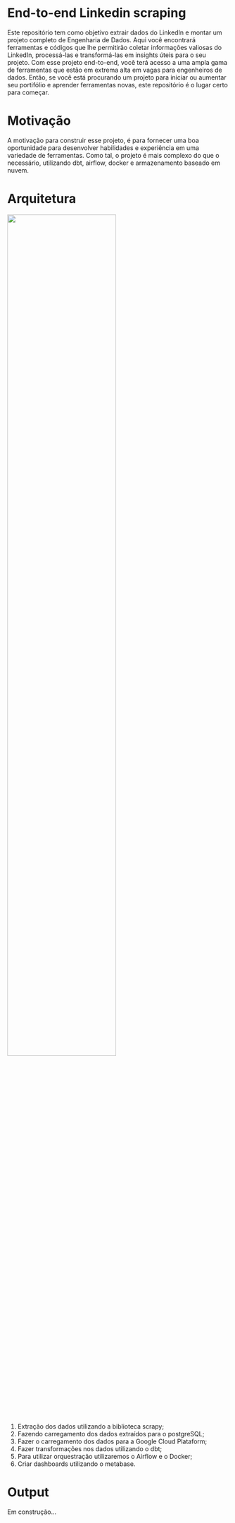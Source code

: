 # End-to-end Linkedin scraping

Este repositório tem como objetivo extrair dados do LinkedIn e montar um projeto completo de Engenharia de Dados. Aqui você encontrará ferramentas e códigos que lhe permitirão coletar informações valiosas do LinkedIn, processá-las e transformá-las em insights úteis para o seu projeto. Com esse projeto end-to-end, você terá acesso a uma ampla gama de ferramentas que estão em extrema alta em vagas para engenheiros de dados. Então, se você está procurando um projeto para iniciar ou aumentar seu portifólio e aprender ferramentas novas, este repositório é o lugar certo para começar.

# Motivação

A motivação para construir esse projeto, é para fornecer uma boa oportunidade para desenvolver habilidades e experiência em uma variedade de ferramentas. Como tal, o projeto é mais complexo do que o necessário, utilizando dbt, airflow, docker e armazenamento baseado em nuvem.

# Arquitetura

<img src="https://github.com/DevShy/end-to-end_linkedin/blob/main/imagens/pipeline.png" width=70% height=70%>

1. Extração dos dados utilizando a biblioteca scrapy;
2. Fazendo carregamento dos dados extraídos para o postgreSQL;
3. Fazer o carregamento dos dados para a Google Cloud Plataform;
4. Fazer transformações nos dados utilizando o dbt;
5. Para utilizar orquestração utilizaremos o Airflow e o Docker;
6. Criar dashboards utilizando o metabase.

# Output

Em construção...
